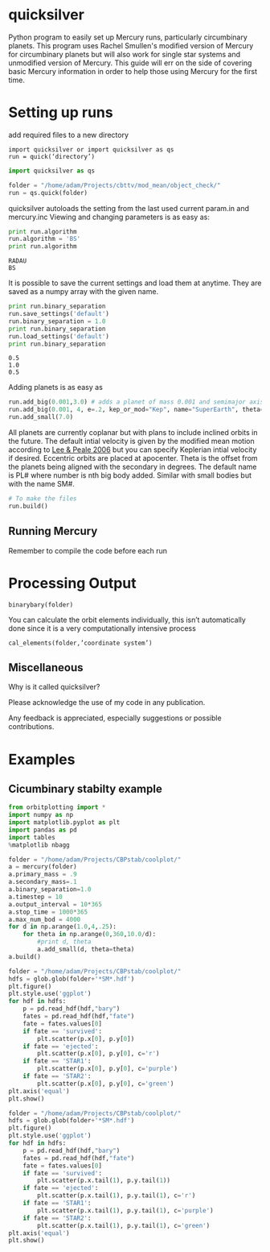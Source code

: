 # quicksilver
Python program to easily set up Mercury runs, particularly circumbinary planets.
This program uses Rachel Smullen's modified version of Mercury for circumbinary planets but will also work for single star systems and unmodified version of Mercury. 
This guide will err on the side of covering basic Mercury information in order to help those using Mercury for the first time.

Setting up runs
===========
add required files to a new directory
```
import quicksilver or import quicksilver as qs
run = quick(‘directory’)
```

```python
import quicksilver as qs
```


```python
folder = "/home/adam/Projects/cbttv/mod_mean/object_check/"
run = qs.quick(folder)
```

quicksilver autoloads the setting from the last used current param.in and mercury.inc
Viewing and changing parameters is as easy as:


```python
print run.algorithm
run.algorithm = 'BS'
print run.algorithm
```

    RADAU
    BS


It is possible to save the current settings and load them at anytime.
They are saved as a numpy array with the given name.


```python
print run.binary_separation
run.save_settings('default')
run.binary_separation = 1.0
print run.binary_separation
run.load_settings('default')
print run.binary_separation
```

    0.5
    1.0
    0.5


Adding planets is as easy as


```python
run.add_big(0.001,3.0) # adds a planet of mass 0.001 and semimajor axis of 3
run.add_big(0.001, 4, e=.2, kep_or_mod="Kep", name="SuperEarth", theta=30)
run.add_small(7.0)
```

All planets are currently coplanar but with plans to include inclined orbits in the future. The default intial velocity is given by the modified mean motion according to [Lee & Peale 2006](http://adsabs.harvard.edu/abs/2006Icar..184..573L) but you can specify Keplerian intial velocity if desired. Eccentric orbits are placed at apocenter. Theta is the offset from the planets being aligned with the secondary in degrees. The default name is PL# where number is nth big body added. Similar with small bodies but with the name SM#.


```python
# To make the files
run.build()
```

Running Mercury
-----
Remember to compile the code before each run


Processing Output
==========
```
binarybary(folder)
```
You can calculate the orbit elements individually, this isn’t automatically done since it is a very computationally intensive process
```
cal_elements(folder,’coordinate system’)
```



Miscellaneous
-----
Why is it called quicksilver?

Please acknowledge the use of my code in any publication.

Any feedback is appreciated, especially suggestions or possible contributions.

Examples
==========

Cicumbinary stabilty example
-----

```python
from orbitplotting import *
import numpy as np
import matplotlib.pyplot as plt
import pandas as pd
import tables
%matplotlib nbagg
```


```python
folder = "/home/adam/Projects/CBPstab/coolplot/"
a = mercury(folder)
a.primary_mass = .9
a.secondary_mass=.1
a.binary_separation=1.0
a.timestep = 10
a.output_interval = 10*365
a.stop_time = 1000*365
a.max_num_bod = 4000
for d in np.arange(1.0,4,.25):
    for theta in np.arange(0,360,10.0/d):
        #print d, theta
        a.add_small(d, theta=theta)
a.build()
```


```python
folder = "/home/adam/Projects/CBPstab/coolplot/"
hdfs = glob.glob(folder+'*SM*.hdf')
plt.figure()
plt.style.use('ggplot')
for hdf in hdfs:
    p = pd.read_hdf(hdf,"bary")
    fates = pd.read_hdf(hdf,"fate")
    fate = fates.values[0]
    if fate == 'survived':
        plt.scatter(p.x[0], p.y[0])
    if fate == 'ejected':
        plt.scatter(p.x[0], p.y[0], c='r')
    if fate == 'STAR1':
        plt.scatter(p.x[0], p.y[0], c='purple')
    if fate == 'STAR2':
        plt.scatter(p.x[0], p.y[0], c='green')
plt.axis('equal')
plt.show()
```



```python
folder = "/home/adam/Projects/CBPstab/coolplot/"
hdfs = glob.glob(folder+'*SM*.hdf')
plt.figure()
plt.style.use('ggplot')
for hdf in hdfs:
    p = pd.read_hdf(hdf,"bary")
    fates = pd.read_hdf(hdf,"fate")
    fate = fates.values[0]
    if fate == 'survived':
        plt.scatter(p.x.tail(1), p.y.tail(1))
    if fate == 'ejected':
        plt.scatter(p.x.tail(1), p.y.tail(1), c='r')
    if fate == 'STAR1':
        plt.scatter(p.x.tail(1), p.y.tail(1), c='purple')
    if fate == 'STAR2':
        plt.scatter(p.x.tail(1), p.y.tail(1), c='green')
plt.axis('equal')
plt.show()
```
